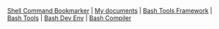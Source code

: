 <!-- _navbar.md -->

[Shell Command Bookmarker](https://fchastanet.github.io/bash-tools-command-bookmarker)
| [My documents](https://fchastanet.github.io/my-documents/) |
[Bash Tools Framework](https://fchastanet.github.io/bash-tools-framework/) |
[Bash Tools](https://fchastanet.github.io/bash-tools/) |
[Bash Dev Env](https://fchastanet.github.io/bash-dev-env/) | [Bash Compiler](/)
